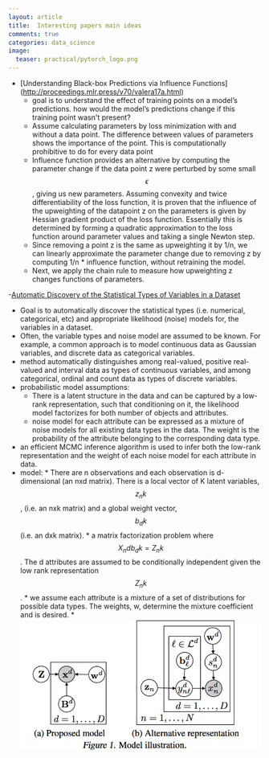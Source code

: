 ```yaml
---
layout: article
title:  Interesting papers main ideas
comments: true
categories: data_science
image:
  teaser: practical/pytorch_logo.png
---
```



- [Understanding Black-box Predictions via Influence Functions] (http://proceedings.mlr.press/v70/valera17a.html)
  + goal is to understand the effect of training points on a model’s predictions. how would the model’s predictions change if this training point wasn't present?
  + Assume calculating parameters by loss minimization with and without a data point. The difference between values of parameters shows the importance of the point. This is computationally prohibitive to do for every data point
  + Influence function provides an alternative by computing the parameter change if the data point z were perturbed by some small $$\epsilon$$, giving us new parameters. Assuming convexity and twice differentiability of the loss function, it is proven that the influence of the upweighting of the datapoint z on the parameters is given by Hessian gradient product of the loss function. Essentially this is determined by forming a quadratic approximation to the loss function around parameter values and taking a single Newton step.
  +  Since removing a point z is the same as upweighting it by 1/n, we can linearly approximate the parameter change due to removing z by computing 1/n * influence function, without retraining the model.
  +  Next, we apply the chain rule to measure how upweighting z changes functions of parameters.

-[Automatic Discovery of the Statistical Types of Variables in a Dataset](http://proceedings.mlr.press/v70/valera17a/valera17a.pdf)
  + Goal is to automatically discover the statistical types (i.e. numerical, categorical, etc) and appropriate likelihood (noise) models for, the variables in a dataset. 
  + Often, the variable types and noise model are assumed to be known. For example, a common approach is to model continuous data as Gaussian variables, and discrete data as categorical variables.
  + method automatically distinguishes among real-valued, positive real-valued and interval data as types of continuous variables, and among categorical, ordinal and count data as types of discrete variables.
  + probabilistic model assumptions:
    * There is a latent structure in the data and can be captured by a low-rank representation, such that conditioning on it, the likelihood model factorizes for both number of objects and attributes.
    * noise model for each attribute can be expressed as a mixture of noise models for all existing data types in the data. The weight is the probability of the attribute belonging to the corresponding data type.
  +  an efficient MCMC inference algorithm is used to infer both the low-rank representation and the weight of each noise model for each attribute in data.
  +  model:
    *  There are n observations and each observation is d-dimensional (an nxd matrix). There is a local vector of K latent variables, $$z_nk$$, (i.e. an nxk matrix) and a global weight vector, $$b_dk$$ (i.e. an dxk matrix).
    *  a matrix factorization problem where $$X_nd b_dk = Z_nk$$. The d attributes are assumed to be conditionally independent given the low rank representation $$Z_nk$$.
    *  we assume each attribute is a mixture of a set of distributions for possible data types. The weights, w, determine the mixture coefficient and is desired. 
    *  ![alt text](/images/interesting_papers/Valera17_data_type_inference.png "model")








